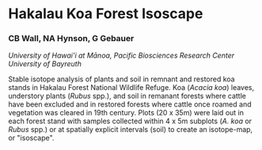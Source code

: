 # Hakalau Koa Forest Isoscape
 
### CB Wall, NA Hynson, G Gebauer
 *University of Hawai'i at Mānoa, Pacific Biosciences Research Center*  
 *University of Bayreuth*  
  
Stable isotope analysis of plants and soil in remnant and restored koa stands in Hakalau Forest National Wildlife Refuge. Koa (*Acacia koa*) leaves, understory plants (*Rubus* spp.), and soil in remanant forests where cattle have been excluded and in restored forests where cattle once roamed and vegetation was cleared in 19th century. Plots (20 x 35m) were laid out in each forest stand with samples collected within 4 x 5m subplots (*A. koa* or *Rubus* spp.) or at spatially explicit intervals (soil) to create an isotope-map, or "isoscape".

